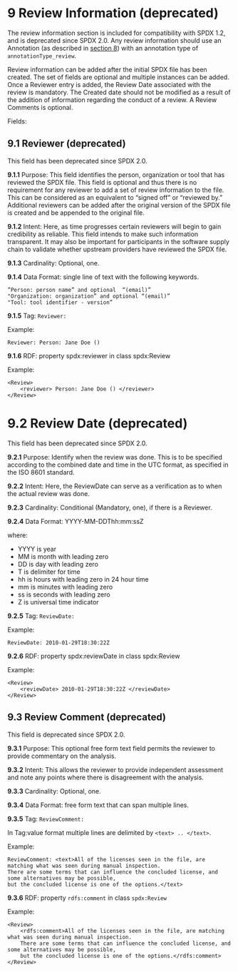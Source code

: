 # 9 Review Information (deprecated)

The review information section is included for compatibility with SPDX 1.2, and is deprecated since SPDX 2.0. Any review information should use an Annotation (as described in [section 8](#8)) with an annotation type of `annotationType_review`.

Review information can be added after the initial SPDX file has been created. The set of fields are optional and multiple instances can be added. Once a Reviewer entry is added, the Review Date associated with the review is mandatory. The Created date should not be modified as a result of the addition of information regarding the conduct of a review. A Review Comments is optional.

Fields:

## 9.1 Reviewer (deprecated) <a name="9.1"></a>

This field has been deprecated since SPDX 2.0.

**9.1.1** Purpose: This field identifies the person, organization or tool that has reviewed the SPDX file. This field is optional and thus there is no requirement for any reviewer to add a set of review information to the file. This can be considered as an equivalent to “signed off” or “reviewed by.” Additional reviewers can be added after the original version of the SPDX file is created and be appended to the original file.

**9.1.2** Intent: Here, as time progresses certain reviewers will begin to gain credibility as reliable. This field intends to make such information transparent. It may also be important for participants in the software supply chain to validate whether upstream providers have reviewed the SPDX file.

**9.1.3** Cardinality: Optional, one.

**9.1.4** Data Format: single line of text with the following keywords.

    ”Person: person name” and optional  “(email)”
    "Organization: organization” and optional “(email)”
    "Tool: tool identifier - version”

**9.1.5** Tag: `Reviewer:`

Example:

    Reviewer: Person: Jane Doe ()

**9.1.6** RDF: property spdx:reviewer in class spdx:Review

Example:

    <Review>
        <reviewer> Person: Jane Doe () </reviewer>
    </Review>

# 9.2 Review Date (deprecated) <a name="9.2"></a>

This field has been deprecated since SPDX 2.0.

**9.2.1** Purpose: Identify when the review was done. This is to be specified according to the combined date and time in the UTC format, as specified in the ISO 8601 standard.

**9.2.2** Intent: Here, the ReviewDate can serve as a verification as to when the actual review was done.

**9.2.3**  Cardinality: Conditional (Mandatory, one), if there is a Reviewer.

**9.2.4** Data Format: YYYY-MM-DDThh:mm:ssZ

where:

* YYYY is year
* MM is month with leading zero
* DD is day with leading zero
* T is delimiter for time
* hh is hours with leading zero in 24 hour time
* mm is minutes with leading zero
* ss is seconds with leading zero
* Z is universal time indicator

**9.2.5** Tag: `ReviewDate:`

Example:

    ReviewDate: 2010-01-29T18:30:22Z

**9.2.6** RDF: property spdx:reviewDate in class spdx:Review

Example:

    <Review>
        <reviewDate> 2010-01-29T18:30:22Z </reviewDate>
    </Review>

## 9.3 Review Comment (deprecated) <a name="9.3"></a>

This field is deprecated since SPDX 2.0.

**9.3.1** Purpose: This optional free form text field permits the reviewer to provide commentary on the analysis.

**9.3.2** Intent: This allows the reviewer to provide independent assessment and note any points where there is disagreement with the analysis.

**9.3.3** Cardinality: Optional, one.

**9.3.4** Data Format: free form text that can span multiple lines.

**9.3.5** Tag: `ReviewComment:`

In Tag:value format multiple lines are delimited by `<text> .. </text>`.

Example:

    ReviewComment: <text>All of the licenses seen in the file, are matching what was seen during manual inspection.
    There are some terms that can influence the concluded license, and some alternatives may be possible, 
    but the concluded license is one of the options.</text>

**9.3.6** RDF: property `rdfs:comment` in class `spdx:Review`

Example:

    <Review>
        <rdfs:comment>All of the licenses seen in the file, are matching what was seen during manual inspection.
        There are some terms that can influence the concluded license, and some alternatives may be possible, 
        but the concluded license is one of the options.</rdfs:comment>
    </Review>